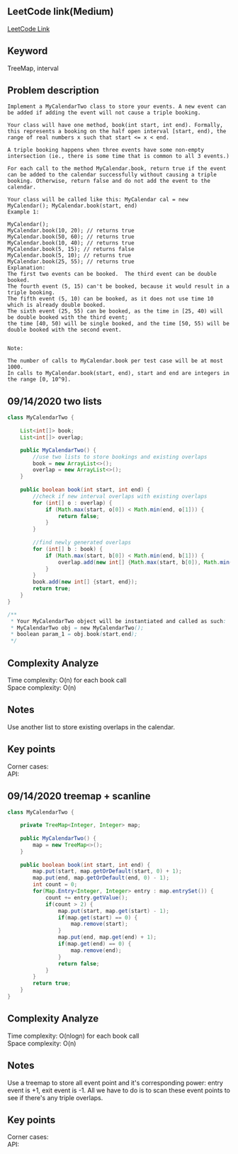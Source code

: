 ## LeetCode link(Medium)
[LeetCode Link](https://leetcode.com/problems/my-calendar-ii/)
 
## Keyword
TreeMap, interval

## Problem description
```
Implement a MyCalendarTwo class to store your events. A new event can be added if adding the event will not cause a triple booking.

Your class will have one method, book(int start, int end). Formally, this represents a booking on the half open interval [start, end), the range of real numbers x such that start <= x < end.

A triple booking happens when three events have some non-empty intersection (ie., there is some time that is common to all 3 events.)

For each call to the method MyCalendar.book, return true if the event can be added to the calendar successfully without causing a triple booking. Otherwise, return false and do not add the event to the calendar.

Your class will be called like this: MyCalendar cal = new MyCalendar(); MyCalendar.book(start, end)
Example 1:

MyCalendar();
MyCalendar.book(10, 20); // returns true
MyCalendar.book(50, 60); // returns true
MyCalendar.book(10, 40); // returns true
MyCalendar.book(5, 15); // returns false
MyCalendar.book(5, 10); // returns true
MyCalendar.book(25, 55); // returns true
Explanation: 
The first two events can be booked.  The third event can be double booked.
The fourth event (5, 15) can't be booked, because it would result in a triple booking.
The fifth event (5, 10) can be booked, as it does not use time 10 which is already double booked.
The sixth event (25, 55) can be booked, as the time in [25, 40) will be double booked with the third event;
the time [40, 50) will be single booked, and the time [50, 55) will be double booked with the second event.
 

Note:

The number of calls to MyCalendar.book per test case will be at most 1000.
In calls to MyCalendar.book(start, end), start and end are integers in the range [0, 10^9].
```
## 09/14/2020 two lists
```java
class MyCalendarTwo {
    
    List<int[]> book;
    List<int[]> overlap;

    public MyCalendarTwo() {
        //use two lists to store bookings and existing overlaps
        book = new ArrayList<>();
        overlap = new ArrayList<>();
    }
    
    public boolean book(int start, int end) {
        //check if new interval overlaps with existing overlaps
        for (int[] o : overlap) {
            if (Math.max(start, o[0]) < Math.min(end, o[1])) {
                return false;
            }
        }
        
        //find newly generated overlaps
        for (int[] b : book) {
            if (Math.max(start, b[0]) < Math.min(end, b[1])) {
                overlap.add(new int[] {Math.max(start, b[0]), Math.min(end, b[1])});
            }
        }
        book.add(new int[] {start, end});
        return true;
    }
}

/**
 * Your MyCalendarTwo object will be instantiated and called as such:
 * MyCalendarTwo obj = new MyCalendarTwo();
 * boolean param_1 = obj.book(start,end);
 */
```

## Complexity Analyze
Time complexity: O(n) for each book call  
Space complexity: O(n)

## Notes
Use another list to store existing overlaps in the calendar.  

## Key points
Corner cases:   
API:

## 09/14/2020 treemap + scanline
```java
class MyCalendarTwo {

    private TreeMap<Integer, Integer> map;    
    
    public MyCalendarTwo() {
        map = new TreeMap<>();
    }
    
    public boolean book(int start, int end) {
        map.put(start, map.getOrDefault(start, 0) + 1);
        map.put(end, map.getOrDefault(end, 0) - 1);
        int count = 0;
        for(Map.Entry<Integer, Integer> entry : map.entrySet()) {
            count += entry.getValue();
            if(count > 2) {
                map.put(start, map.get(start) - 1);
                if(map.get(start) == 0) {
                    map.remove(start);
                }
                map.put(end, map.get(end) + 1);
                if(map.get(end) == 0) {
                    map.remove(end);
                }
                return false;
            }
        }
        return true;
    }
}
```

## Complexity Analyze
Time complexity: O(nlogn) for each book call  
Space complexity: O(n)

## Notes
Use a treemap to store all event point and it's corresponding power: entry event is +1, exit event is -1. All we have to do is to scan these event points to see if there's any triple overlaps.  

## Key points
Corner cases:   
API: